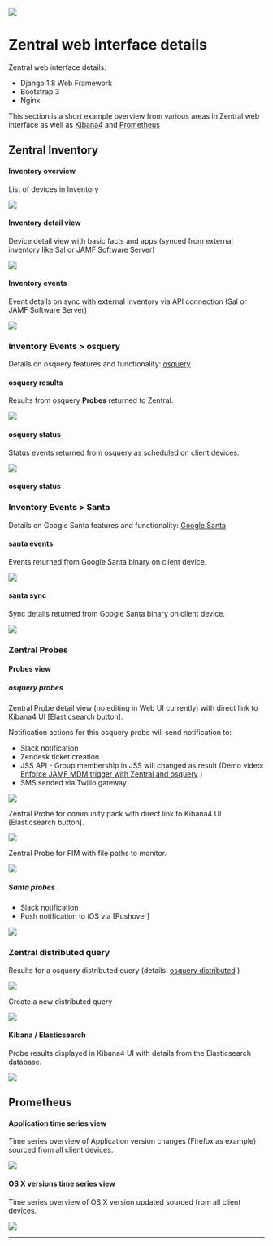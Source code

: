 ![](https://github.com/zentralopensource/zentral/wiki/images/Zentral_base_RGB.png)

# Zentral web interface details
Zentral web interface details:

- Django 1.8 Web Framework
- Bootstrap 3
- Nginx

This section is a short example overview from various areas in Zentral web interface as well as [Kibana4](<https://www.elastic.co/products/kibana>) and [Prometheus](<http://prometheus.io>)

## Zentral Inventory

#### Inventory overview

List of devices in Inventory

![](https://github.com/zentralopensource/docs/blob/master/images/zentral_ui_inventory_overview.png)


#### Inventory detail view

Device detail view with basic facts and apps (synced from external inventory like Sal or JAMF Software Server)

![](https://github.com/zentralopensource/docs/blob/master/images/zentral_ui_inventory_detail.png)

#### Inventory events

Event details on sync with external Inventory via API connection (Sal or JAMF Software Server)

![](https://github.com/zentralopensource/docs/blob/master/images/zentral_ui_inventory_events.png)


### Inventory Events > osquery

Details on osquery features and functionality: [osquery](<https://osquery.io>)


#### osquery results

Results from osquery **Probes** returned to Zentral.

![](https://github.com/zentralopensource/docs/blob/master/images/zentral_ui_osquery_results.png)

#### osquery status

Status events returned from osquery as scheduled on client devices.

![](https://github.com/zentralopensource/docs/blob/master/images/zentral_ui_osquery_status.png)

#### osquery status

### Inventory Events > Santa

Details on Google Santa features and functionality: [Google Santa](<https://github.com/google/santa>)

#### santa events

Events returned from Google Santa binary on client device.

![](https://github.com/zentralopensource/docs/blob/master/images/zentral_ui_santa_events.png)

#### santa sync

Sync details returned from Google Santa binary on client device.

![](https://github.com/zentralopensource/docs/blob/master/images/zentral_ui_santa_sync.png)


### Zentral Probes

#### Probes view

##### osquery probes
Zentral Probe detail view (no editing in Web UI currently) with direct link to Kibana4 UI [Elasticsearch button].

Notification actions for this osquery probe will send notification to:

- Slack notification
- Zendesk ticket creation
- JSS API - Group membership in JSS will changed as result (Demo video: [Enforce JAMF MDM trigger with Zentral and osquery](<https://youtu.be/hdDoWK0A9TQ>) )
- SMS sended via Twilio gateway


![](https://github.com/zentralopensource/docs/blob/master/images/zentral_ui_probe_usb_zentral.png)

Zentral Probe for community pack with direct link to Kibana4 UI [Elasticsearch button].

![](https://github.com/zentralopensource/docs/blob/master/images/zentral_ui_osquery_packs.png)

Zentral Probe for FIM with file paths to monitor.

![](https://github.com/zentralopensource/docs/blob/master/images/zentral_ui_osquery_fim.png)

##### Santa probes
- Slack notification
- Push notification to iOS via [Pushover]

![](https://github.com/zentralopensource/docs/blob/master/images/zentral_ui_probe_santa_zentral.png)

### Zentral distributed query

Results for a osquery distributed query (details: [osquery distributed](<https://osquery.readthedocs.org/en/latest/installation/cli-flags/#distributed-flags>) )

![](https://github.com/zentralopensource/docs/blob/master/images/zentral_ui_distributed_query_results.png)

Create a new distributed query

![](https://github.com/zentralopensource/docs/blob/master/images/zentral_ui_distributed_query_create.png)

#### Kibana / Elasticsearch

Probe results displayed in Kibana4 UI with details from the Elasticsearch database.

![](https://github.com/zentralopensource/docs/blob/master/images/zentral_ui_probe_usb_kibana.png)



## Prometheus

#### Application time series view

Time series overview of Application version changes (Firefox as example) sourced from all client devices.

![](https://github.com/zentralopensource/docs/blob/master/images/zentral_ui_prometheus_apps.png)

#### OS X versions time series view

Time series overview of OS X version updated sourced from all client devices.

![](https://github.com/zentralopensource/docs/blob/master/images/zentral_ui_prometheus_osx_vers.png)

---
